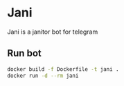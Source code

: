 # Jani

Jani is a janitor bot for telegram

## Run bot

```bash
docker build -f Dockerfile -t jani .
docker run -d --rm jani
```
